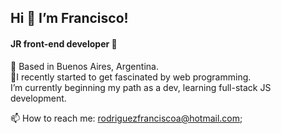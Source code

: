 <h2> Hi 👋 I’m Francisco! </h2> 
<h4>JR front-end developer 🚀</h4>
<p>
📍 Based in Buenos Aires, Argentina. <br>
🌱I recently started to get fascinated by web programming. <br>
I’m currently beginning my path as a dev, learning full-stack JS development. </p>
<!--I’m currently starting my path as a developer; <br> actually, learning full stack web development in JS.-->

<!-- 🤓 I’m interested in 
- 💞️ I’m looking to collaborate on ... --> 
📫 How to reach me: rodriguezfranciscoa@hotmail.com;
